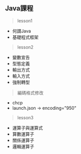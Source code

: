 ## Java課程

> lesson1
- 何謂Java  
- 基礎程式框架

> lesson2
- 變數宣告  
- 型態定義
- 輸出方式
- 輸入方式
- 強制轉型

>編碼格式修改
- chcp
- launch.json -> encoding="950"

>lesson3
- 運算子與運算式  
- 算數運算子 
- 關係運算子  
- 邏輯運算子 

